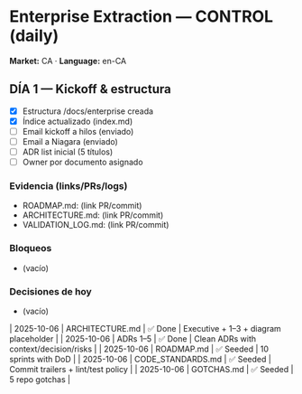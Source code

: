 # Enterprise Extraction — CONTROL (daily)

**Market:** CA · **Language:** en-CA

## DÍA 1 — Kickoff & estructura
- [x] Estructura /docs/enterprise creada
- [x] Índice actualizado (index.md)
- [ ] Email kickoff a hilos (enviado)
- [ ] Email a Niagara (enviado)
- [ ] ADR list inicial (5 títulos)
- [ ] Owner por documento asignado

### Evidencia (links/PRs/logs)
- ROADMAP.md: (link PR/commit)
- ARCHITECTURE.md: (link PR/commit)
- VALIDATION_LOG.md: (link PR/commit)

### Bloqueos
- (vacío)

### Decisiones de hoy
- (vacío)

| 2025-10-06 | ARCHITECTURE.md | ✅ Done | Executive + 1–3 + diagram placeholder |
| 2025-10-06 | ADRs 1–5 | ✅ Done | Clean ADRs with context/decision/risks |
| 2025-10-06 | ROADMAP.md | ✅ Seeded | 10 sprints with DoD |
| 2025-10-06 | CODE_STANDARDS.md | ✅ Seeded | Commit trailers + lint/test policy |
| 2025-10-06 | GOTCHAS.md | ✅ Seeded | 5 repo gotchas |
